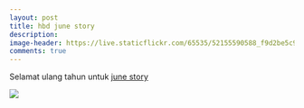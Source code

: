 ```yaml
---
layout: post
title: hbd june story
description: 
image-header: https://live.staticflickr.com/65535/52155590588_f9d2be5c93_h.jpg
comments: true
---
```


Selamat ulang tahun untuk [june story](/players/june.story)

<img src="https://live.staticflickr.com/65535/52155590588_f9d2be5c93_h.jpg" class="img-fluid">
